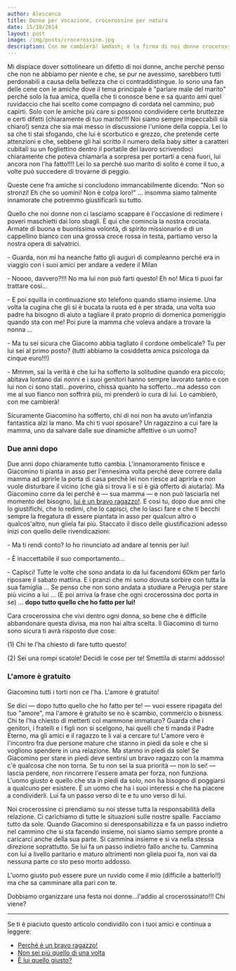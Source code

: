 ```yaml
---
author: Alescanca
title: Donne per vocazione, crocerossine per natura
date: 15/10/2014
layout: post
image: /img/posts/crocerossine.jpg
description: Con me cambierà! &mdash; è la firma di noi donne crocerossina doc che vogliamo salvare il mondo partendo dall'uomo accanto a noi. Ma la nostra vocazione è quella di diventare vere donne, a salvare il mondo ci pensa Dio.
---
```






Mi dispiace dover sottolineare un difetto di noi donne, anche perché penso che non ne abbiamo per niente e che, se pur ne avessimo, sarebbero tutti perdonabili a causa della bellezza che ci contraddistingue.
Io sono una fan delle cene con le amiche dove il tema principale è "parlare male del marito" perché solo la tua amica, quella che ti conosce bene e sa quanto ami quel ruvidaccio che hai scelto come compagno di cordata nel cammino, può capirti. Solo con le amiche più care si possono condividere certe bruttezze e certi difetti (chiaramente di tuo marito!!!! Noi siamo sempre impeccabili sia chiaro!) senza che sia mai messo in discussione l'unione della coppia. Lei lo sa che ti stai sfogando, che lui è scorbutico e grezzo, che pretende certe attenzioni e che, sebbene gli hai scritto il numero della baby sitter a caratteri cubitali su un fogliettino dentro il portatile del lavoro scrivendoci chiaramente che poteva chiamarla a sorpresa per portarti a cena fuori, lui ancora non l'ha fatto!!!! Lei lo sa perché suo marito di solito è come il tuo, a volte può succedere di trovarne di peggio.

Queste cene fra amiche si concludono immancabilmente dicendo: "Non so stronzi! Eh che so uomini! Non è colpa loro!" ... insomma siamo talmente innamorate che potremmo giustificarli su tutto.

Quello che noi donne non ci lasciamo scappare è l'occasione di redimere i poveri maschietti dai loro sbagli. È qui che comincia la nostra crociata. Armate di buona e buonissima volontà, di spirito missionario e di un cappellino bianco con una grossa croce rossa in testa, partiamo verso la nostra opera di salvatrici.

\- Guarda, non mi ha neanche fatto gli auguri di compleanno perché era in viaggio con i suoi amici per andare a vedere il Milan

\- Noooo, davvero?!!! No ma lui non può farti questo! Eh no! Mica ti puoi far trattare così…

\- E poi squilla in continuazione sto telefono quando stiamo insieme. Una volta la cugina che gli si è bucata la ruota ed è per strada, una volta suo padre ha bisogno di aiuto a tagliare il prato proprio di domenica pomeriggio quando sta con me! Poi pure la mamma che voleva andare a trovare la nonna ...

\- Ma tu sei sicura che Giacomo abbia tagliato il cordone ombelicale? Tu per lui sei al primo posto? (tutti abbiamo la cosiddetta amica psicologa da cinque euro!!!)

\- Mmmm, sai la verità è che lui ha sofferto la solitudine quando era piccolo; abitava lontano dai nonni e i suoi genitori hanno sempre lavorato tanto e con lui non ci sono stati…poverino, chissà quanto ha sofferto…ma adesso con me al suo fianco non soffrirà più, mi prenderò io cura di lui. Lo cambierò, con me cambierà!

Sicuramente Giacomino ha sofferto, chi di noi non ha avuto un'infanzia fantastica alzi la mano.  Ma chi ti vuoi sposare? Un ragazzino a cui fare la mamma, uno da salvare dalle sue dinamiche affettive o un uomo? 

### Due anni dopo

Due anni dopo chiaramente tutto cambia. L'innamoramento finisce e Giacomino ti pianta in asso per l'ennesima volta perché deve correre dalla mamma ad aprirle la porta di casa perché lei non riesce ad aprirla e non vuole disturbare il vicino (che già si trova li e si è già offerto di aiutarla). Ma Giacomino corre da lei perché è &mdash; sua mamma &mdash; e non può lasciarla nel momento del bisogno, [lui è un bravo ragazzo!](http://5p2p.it/2014/03/13/bravo-ragazzo.html).
E così tu, dopo due anni che lo giustifichi, che lo redimi, che lo capisci, che lo lasci fare e che ti becchi sempre la fregatura di essere piantata in asso per qualcun altro o qualcos'altro, nun gliela fai più. Staccato il disco delle giustificazioni adesso inizi con quello delle rivendicazioni:

\- Ma ti rendi conto? Io ho rinunciato ad andare al tennis per lui! 

\- È inaccettabile il suo comportamento…

\- Capisci! Tutte le volte che sono andata io da lui facendomi 60km per farlo riposare il sabato mattina. E i pranzi che mi sono dovuta sorbire con tutta la sua famiglia ... Se penso che non sono andata a studiare a Perugia per stare più vicino a lui ...
(E poi arriva la frase che ogni crocerossina doc porta in se)
... **dopo tutto quello che ho fatto per lui!**

Cara crocerossina che vivi dentro ogni donna, so bene che è difficile abbandonare questa divisa, ma non hai altra scelta. Il Giacomino di turno sono sicura ti avrà risposto due cose:

\(1) Chi te l'ha chiesto di fare tutto questo!

\(2) Sei una rompi scatole! Decidi le cose per te! Smettila di starmi addosso!

### L'amore è gratuito

Giacomino tutti i torti non ce l'ha. L'amore è gratuito! 

Se dici &mdash; dopo tutto quello che ho fatto per te! &mdash; vuoi essere ripagata del tuo "amore", ma l'amore è gratuito se no è scambio, commercio o bisness. Chi te l'ha chiesto di metterti col mammone immaturo? Guarda che i genitori, i fratelli e i figli non si scelgono, hai quelli che ti manda il Padre Eterno, ma gli amici e il ragazzo te li vai a cercare tu! 
L'amore vero è l'incontro  fra due persone mature che stanno in piedi da sole e che si vogliono spendere in una relazione. Ma stanno in piedi da sole! Se Giacomino per stare in piedi deve sentirsi un bravo ragazzo con la mamma c'è qualcosa che non torna. Se tu non sei la sua priorità &mdash; non lo sei! &mdash;  lascia perdere, non rincorrere l'essere amata per forza, non funziona.
L'uomo giusto è quello che sta in piedi da solo, non ha bisogno di poggiarsi a qualcuno per esistere. È un uomo che ha i suoi interessi e che ha piacere a condividerli. Lui fa un passo verso di te e tu uno verso di lui. 

Noi crocerossine ci prendiamo su noi stesse tutta la responsabilità della relazione. Ci carichiamo di tutte le situazioni sulle nostre spalle. Facciamo tutto da sole. Quando Giacomino si deresponsabilizza e fa un passo indietro nel cammino che si sta facendo insieme, noi siamo siamo sempre pronte a caricarci anche della sua parte. Si cammina insieme e si va nella stessa direzione soprattutto. Se lui fa un passo indietro fallo anche tu. Cammina con lui a livello paritario e maturo altrimenti non gliela puoi fa, non vai da nessuna parte co sto peso morto addosso.

L'uomo giusto può essere pure un ruvido come il mio (difficile a batterlo!!) ma che sa camminare alla pari con te.

Dobbiamo organizzare una festa noi donne…l'addio al crocerossinato!!! Chi viene?

---

Se ti è piaciuto questo articolo condividilo con i tuoi amici e continua a leggere:

- [Perché è un bravo ragazzo!](http://5p2p.it/2014/03/13/bravo-ragazzo.html)
- [Non sei più quello di una volta](http://5p2p.it/2013/04/30/donne-filmmaker.html)
- [È lui quello giusto?](http://5p2p.it/2013/04/22/lui-quello-giusto.html)
